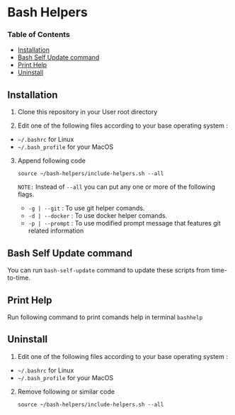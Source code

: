 # Bash Helpers

### Table of Contents
- [Installation](#installation)
- [Bash Self Update command](#bash-self-update-command)
- [Print Help](#print-help)
- [Uninstall](#uninstall)


## Installation
1. Clone this repository in your User root directory

2. Edit one of the following files according to your base operating system :
- `~/.bashrc` for Linux
- `~/.bash_profile` for your MacOS

3. Append following code

	`source ~/bash-helpers/include-helpers.sh --all`

	`NOTE:` Instead of `--all` you can put any one or more of the following flags.

	- `-g | --git` : To use git helper comands. 
	- `-d | --docker` : To use docker helper comands. 
	- `-p | --prompt` : To use modified prompt message that features git related information


## Bash Self Update command
You can run `bash-self-update` command to update these scripts from time-to-time.


## Print Help
Run following command to print comands help in terminal
	`bashhelp`


## Uninstall
1. Edit one of the following files according to your base operating system :
- `~/.bashrc` for Linux
- `~/.bash_profile` for your MacOS

2. Remove following or similar code

	`source ~/bash-helpers/include-helpers.sh --all`